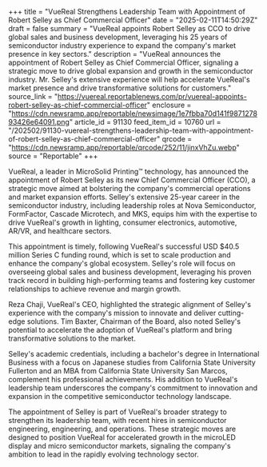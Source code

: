 +++
title = "VueReal Strengthens Leadership Team with Appointment of Robert Selley as Chief Commercial Officer"
date = "2025-02-11T14:50:29Z"
draft = false
summary = "VueReal appoints Robert Selley as CCO to drive global sales and business development, leveraging his 25 years of semiconductor industry experience to expand the company's market presence in key sectors."
description = "VueReal announces the appointment of Robert Selley as Chief Commercial Officer, signaling a strategic move to drive global expansion and growth in the semiconductor industry. Mr. Selley's extensive experience will help accelerate VueReal's market presence and drive transformative solutions for customers."
source_link = "https://vuereal.reportablenews.com/pr/vuereal-appoints-robert-selley-as-chief-commercial-officer"
enclosure = "https://cdn.newsramp.app/reportable/newsimage/1e7fbba70d141f987127893426e64091.png"
article_id = 91130
feed_item_id = 10760
url = "/202502/91130-vuereal-strengthens-leadership-team-with-appointment-of-robert-selley-as-chief-commercial-officer"
qrcode = "https://cdn.newsramp.app/reportable/qrcode/252/11/jinxVhZu.webp"
source = "Reportable"
+++

<p>VueReal, a leader in MicroSolid Printing™ technology, has announced the appointment of Robert Selley as its new Chief Commercial Officer (CCO), a strategic move aimed at bolstering the company's commercial operations and market expansion efforts. Selley's extensive 25-year career in the semiconductor industry, including leadership roles at Nova Semiconductor, FormFactor, Cascade Microtech, and MKS, equips him with the expertise to drive VueReal's growth in lighting, consumer electronics, automotive, AR/VR, and healthcare sectors.</p><p>This appointment is timely, following VueReal's successful USD $40.5 million Series C funding round, which is set to scale production and enhance the company's global ecosystem. Selley's role will focus on overseeing global sales and business development, leveraging his proven track record in building high-performing teams and fostering key customer relationships to achieve revenue and margin growth.</p><p>Reza Chaji, VueReal's CEO, highlighted the strategic alignment of Selley's experience with the company's mission to innovate and deliver cutting-edge solutions. Tim Baxter, Chairman of the Board, also noted Selley's potential to accelerate the adoption of VueReal's platform and bring transformative solutions to the market.</p><p>Selley's academic credentials, including a bachelor's degree in International Business with a focus on Japanese studies from California State University Fullerton and an MBA from California State University San Marcos, complement his professional achievements. His addition to VueReal's leadership team underscores the company's commitment to innovation and expansion in the competitive semiconductor technology landscape.</p><p>The appointment of Selley is part of VueReal's broader strategy to strengthen its leadership team, with recent hires in semiconductor engineering, engineering, and operations. These strategic moves are designed to position VueReal for accelerated growth in the microLED display and micro semiconductor markets, signaling the company's ambition to lead in the rapidly evolving technology sector.</p>